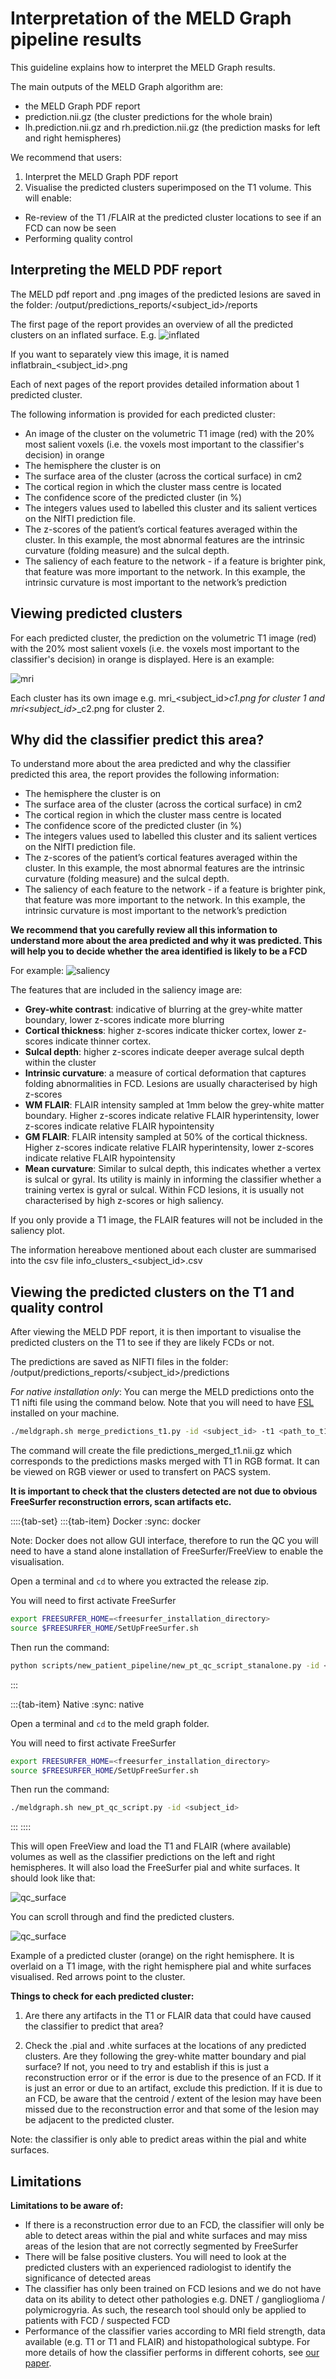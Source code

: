 # Interpretation of the MELD Graph pipeline results

This guideline explains how to interpret the MELD Graph results. 

The main outputs of the MELD Graph algorithm are:
- the MELD Graph PDF report
- prediction.nii.gz (the cluster predictions for the whole brain)
- lh.prediction.nii.gz and rh.prediction.nii.gz (the prediction masks for left and right hemispheres)

We recommend that users:
1. Interpret the MELD Graph PDF report
2. Visualise the predicted clusters superimposed on the T1 volume. This will enable:
- Re-review of the T1 /FLAIR at the predicted cluster locations to see if an FCD can now be seen
- Performing quality control

## Interpreting the MELD PDF report

The MELD pdf report and .png images of the predicted lesions are saved in the folder:
 /output/predictions_reports/<subject_id>/reports

The first page of the report provides an overview of all the predicted clusters on an inflated surface. E.g.
![inflated](https://raw.githubusercontent.com//MELDProject/meld_graph/main/docs/images/inflatbrain_sub-00003.png)

If you want to separately view this image, it is named inflatbrain_<subject_id>.png

Each of next pages of the report provides detailed information about 1 predicted cluster. 

The following information is provided for each predicted cluster:
* An image of the cluster on the volumetric T1 image (red) with the 20% most salient voxels (i.e. the voxels most important to the classifier's decision) in orange
* The hemisphere the cluster is on
* The surface area of the cluster (across the cortical surface) in cm2
* The cortical region in which the cluster mass centre is located
* The confidence score of the predicted cluster (in %)
* The integers values used to labelled this cluster and its salient vertices on the NIfTI prediction file.
* The z-scores of the patient’s cortical features averaged within the cluster. In this example, the most abnormal features are the intrinsic curvature (folding measure) and the sulcal depth.
* The saliency of each feature to the network - if a feature is brighter pink, that feature was more important to the network. In this example, the intrinsic curvature is most important to the network’s prediction

## Viewing predicted clusters

For each predicted cluster, the prediction on the volumetric T1 image (red) with the 20% most salient voxels (i.e. the voxels most important to the classifier's decision) in orange is displayed. Here is an example:

![mri](https://raw.githubusercontent.com//MELDProject/meld_graph/main/docs/images/mri_sub-00003_right_c1.png)

Each cluster has its own image e.g.  mri_<subject_id>_<hemi>_c1.png for cluster 1 and  mri_<subject_id>_<hemi>_c2.png for cluster 2.

## Why did the classifier predict this area?

To understand more about the area predicted and why the classifier predicted this area, the report provides the following information:
* The hemisphere the cluster is on
* The surface area of the cluster (across the cortical surface) in cm2
* The cortical region in which the cluster mass centre is located
* The confidence score of the predicted cluster (in %)
* The integers values used to labelled this cluster and its salient vertices on the NIfTI prediction file.
* The z-scores of the patient’s cortical features averaged within the cluster. In this example, the most abnormal features are the intrinsic curvature (folding measure) and the sulcal depth.
* The saliency of each feature to the network - if a feature is brighter pink, that feature was more important to the network. In this example, the intrinsic curvature is most important to the network’s prediction

**We recommend that you carefully review all this information to understand more about the area predicted and why it was predicted. This will help you to decide whether the area identified is likely to be a FCD**

For example: 
![saliency](https://raw.githubusercontent.com//MELDProject/meld_graph/main/docs/images/saliency_sub-00003_right_c1.png)

The features that are included in the saliency image are:
* **Grey-white contrast**: indicative of blurring at the grey-white matter boundary, lower z-scores indicate more blurring
* **Cortical thickness**: higher z-scores indicate thicker cortex, lower z-scores indicate thinner cortex.
* **Sulcal depth**: higher z-scores indicate deeper average sulcal depth within the cluster
* **Intrinsic curvature**: a measure of cortical deformation that captures folding abnormalities in FCD. Lesions are usually characterised by high z-scores
* **WM FLAIR**: FLAIR intensity sampled at 1mm below the grey-white matter boundary. Higher z-scores indicate relative FLAIR hyperintensity, lower z-scores indicate relative FLAIR hypointensity
* **GM FLAIR**: FLAIR intensity sampled at 50% of the cortical thickness. Higher z-scores indicate relative FLAIR hyperintensity, lower z-scores indicate relative FLAIR hypointensity
* **Mean curvature**: Similar to sulcal depth, this indicates whether a vertex is sulcal or gyral. Its utility is mainly in informing the classifier whether a training vertex is gyral or sulcal. Within FCD lesions, it is usually not characterised by high z-scores or high saliency.

If you only provide a T1 image, the FLAIR features will not be included in the saliency plot.

The information hereabove mentioned about each cluster are summarised into the csv file info_clusters_<subject_id>.csv

## Viewing the predicted clusters on the T1 and quality control

After viewing the MELD PDF report, it is then important to visualise the predicted clusters on the T1 to see if they are likely FCDs or not. 

The predictions are saved as NIFTI files in the folder: 
/output/predictions_reports/<subject_id>/predictions

*For native installation only*: You can merge the MELD predictions onto the T1 nifti file using the command below. Note that you will need to have [FSL](https://fsl.fmrib.ox.ac.uk/fsl/fslwiki/FslInstallation) installed on your machine. 
```bash
./meldgraph.sh merge_predictions_t1.py -id <subject_id> -t1 <path_to_t1_nifti> -pred <path_to_meld_prediction_nifti> -output_dir <where_to_save_output>
```
The command will create the file predictions_merged_t1.nii.gz which corresponds to the predictions masks merged with T1 in RGB format. It can be viewed on RGB viewer or used to transfert on PACS system.

**It is important to check that the clusters detected are not due to obvious FreeSurfer reconstruction errors, scan artifacts etc.**

::::{tab-set}
:::{tab-item} Docker
:sync: docker

Note: Docker does not allow GUI interface, therefore to run the QC you will need to have a stand alone installation of FreeSurfer/FreeView to enable the visualisation. 

Open a terminal and `cd` to where you extracted the release zip.

You will need to first activate FreeSurfer
```bash
export FREESURFER_HOME=<freesurfer_installation_directory>
source $FREESURFER_HOME/SetUpFreeSurfer.sh
```
Then run the command: 
```bash
python scripts/new_patient_pipeline/new_pt_qc_script_stanalone.py -id <subject_id> -meld_data <path_to_meld_data_folder>
```
:::

:::{tab-item} Native
:sync: native

Open a terminal and `cd` to the meld graph folder.

You will need to first activate FreeSurfer
```bash
export FREESURFER_HOME=<freesurfer_installation_directory>
source $FREESURFER_HOME/SetUpFreeSurfer.sh
```

Then run the command: 
```bash
./meldgraph.sh new_pt_qc_script.py -id <subject_id>
```

:::
::::


This will open FreeView and load the T1 and FLAIR (where available) volumes as well as the classifier predictions on the left and right hemispheres. It will also load the FreeSurfer pial and white surfaces. It should look like that:

![qc_surface](https://raw.githubusercontent.com//MELDProject/meld_graph/main/docs/images/qc_surface.png)


You can scroll through and find the predicted clusters.

![qc_surface](https://raw.githubusercontent.com//MELDProject/meld_graph/main/docs/images/qc_cluster.png)

Example of a predicted cluster (orange) on the right hemisphere. It is overlaid on a T1 image, with the right hemisphere pial and white surfaces visualised. Red arrows point to the cluster. 

**Things to check for each predicted cluster:**

1. Are there any artifacts in the T1 or FLAIR data that could have caused the classifier to predict that area?

2. Check the .pial and .white surfaces at the locations of any predicted clusters. 
Are they following the grey-white matter boundary and pial surface? If not, you need to try and establish if this is just a reconstruction error or if the error is due to the presence of an FCD. If it is just an error or due to an artifact, exclude this prediction. If it is due to an FCD, be aware that the centroid  / extent of the lesion may have been missed due to the reconstruction error and that some of the lesion may be adjacent to the predicted cluster. 

Note: the classifier is only able to predict areas within the pial and white surfaces.

## Limitations 

**Limitations to be aware of:**

* If there is a reconstruction error due to an FCD, the classifier will only be able to detect areas within the pial and white surfaces and may miss areas of the lesion that are not correctly segmented by FreeSurfer
* There will be false positive clusters. You will need to look at the predicted clusters with an experienced radiologist to identify the significance of detected areas
* The classifier has only been trained on FCD lesions and we do not have data on its ability to detect other pathologies e.g. DNET / ganglioglioma / polymicrogyria. As such, the research tool should only be applied to patients with FCD / suspected FCD
* Performance of the classifier varies according to MRI field strength, data available (e.g. T1 or T1 and FLAIR) and histopathological subtype. For more details of how the classifier performs in different cohorts, see [our paper](https://arxiv.org/abs/2306.01375).
